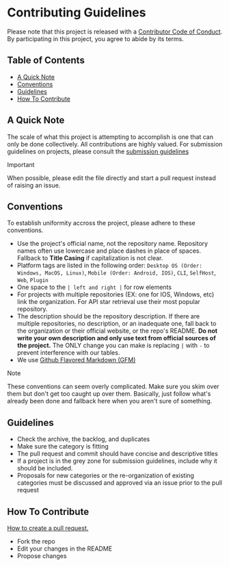
# Contributing Guidelines

Please note that this project is released with a [Contributor Code of Conduct](CODE-OF-CONDUCT.md). By participating in this project, you agree to abide by its terms.

## Table of Contents
- [A Quick Note](a-quick-note)
- [Conventions](conventions)
- [Guidelines](guidelines)
- [How To Contribute](how-to-contribute)

## A Quick Note
The scale of what this project is attempting to accomplish is one that can only be done collectively. All contributions are highly valued. For submission guidelines on projects, please consult the [submission guidelines](guidelines.md)

>[!IMPORTANT]
>When possible, please edit the file directly and start a pull request instead of raising an issue.

## Conventions
To establish uniformity accross the project, please adhere to these conventions.
- Use the project's official name, not the repository name. Repository names often use lowercase and place dashes in place of spaces. Fallback to **Title Casing** if capitalization is not clear. 
- Platform tags are listed in the following order: ```Desktop OS (Order: Windows, MacOS, Linux)```, ```Mobile (Order: Android, IOS)```, ```CLI```, ```SelfHost```, ```Web```, ```Plugin```
- One space to the ```| left and right |``` for row elements
- For projects with multiple repositories (EX: one for IOS, Windows, etc) link the organization. For API star retrieval use their most popular repository.
- The description should be the repository description. If there are multiple repositories, no description, or an inadequate one, fall back to the organization or their official website, or the repo's README. **Do not write your own description and only use text from official sources of the project.** The ONLY change you can make is replacing ```|``` with ```-``` to prevent interference with our tables. 
- We use [Github Flavored Markdown (GFM)](https://docs.github.com/en/get-started/writing-on-github)

>[!NOTE]
>These conventions can seem overly complicated. Make sure you skim over them but don't get too caught up  over them. Basically, just follow what's already been done and fallback here when you aren't sure of something. 

## Guidelines
- Check the archive, the backlog, and duplicates
- Make sure the category is fitting
- The pull request and commit should have concise and descriptive titles
- If a project is in the grey zone for submission guidelines, include why it should be included.
- Proposals for new categories or the re-organization of existing categories must be discussed and approved via an issue prior to the pull request

## How To Contribute
[How to create a pull request.](https://docs.github.com/en/pull-requests/collaborating-with-pull-requests/proposing-changes-to-your-work-with-pull-requests/creating-a-pull-request)

- Fork the repo
- Edit your changes in the README
- Propose changes

